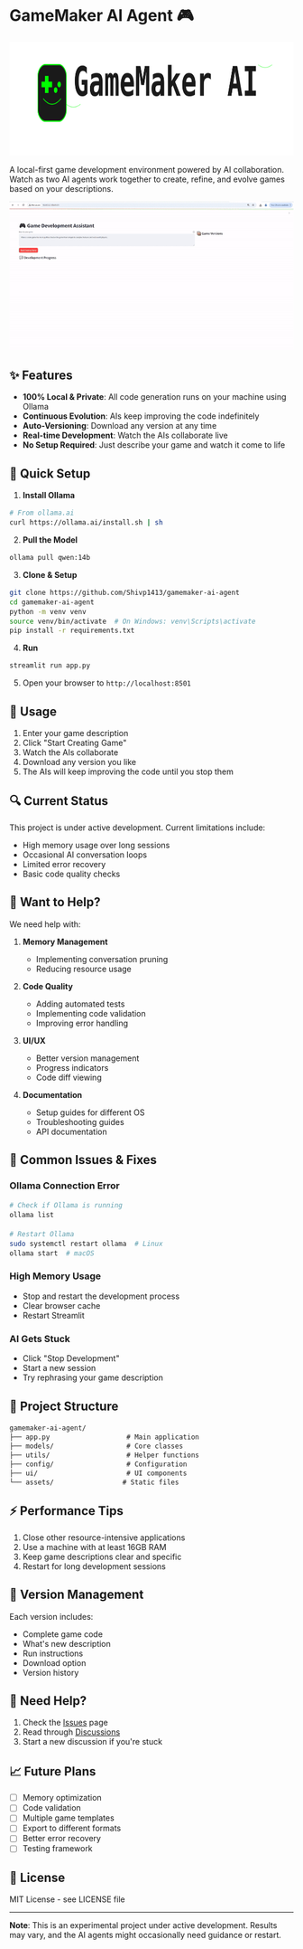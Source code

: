 # GameMaker AI Agent 🎮 

<div align="center">
  <img src="assets/icon.svg" width="600" height="200" alt="GameMaker AI Logo">
</div>

A local-first game development environment powered by AI collaboration. Watch as two AI agents work together to create, refine, and evolve games based on your descriptions.

![Demo](assets/demo.gif)

## ✨ Features

- **100% Local & Private**: All code generation runs on your machine using Ollama
- **Continuous Evolution**: AIs keep improving the code indefinitely
- **Auto-Versioning**: Download any version at any time
- **Real-time Development**: Watch the AIs collaborate live
- **No Setup Required**: Just describe your game and watch it come to life

## 🚀 Quick Setup

1. **Install Ollama**
```bash
# From ollama.ai
curl https://ollama.ai/install.sh | sh
```

2. **Pull the Model**
```bash
ollama pull qwen:14b
```

3. **Clone & Setup**
```bash
git clone https://github.com/Shivp1413/gamemaker-ai-agent
cd gamemaker-ai-agent
python -m venv venv
source venv/bin/activate  # On Windows: venv\Scripts\activate
pip install -r requirements.txt
```

4. **Run**
```bash
streamlit run app.py
```

5. Open your browser to `http://localhost:8501`

## 🎯 Usage

1. Enter your game description
2. Click "Start Creating Game"
3. Watch the AIs collaborate
4. Download any version you like
5. The AIs will keep improving the code until you stop them

## 🔍 Current Status

This project is under active development. Current limitations include:

- High memory usage over long sessions
- Occasional AI conversation loops
- Limited error recovery
- Basic code quality checks

## 🤝 Want to Help?

We need help with:

1. **Memory Management**
   - Implementing conversation pruning
   - Reducing resource usage

2. **Code Quality**
   - Adding automated tests
   - Implementing code validation
   - Improving error handling

3. **UI/UX**
   - Better version management
   - Progress indicators
   - Code diff viewing

4. **Documentation**
   - Setup guides for different OS
   - Troubleshooting guides
   - API documentation

## 🐛 Common Issues & Fixes

### Ollama Connection Error
```bash
# Check if Ollama is running
ollama list

# Restart Ollama
sudo systemctl restart ollama  # Linux
ollama start  # macOS
```

### High Memory Usage
- Stop and restart the development process
- Clear browser cache
- Restart Streamlit

### AI Gets Stuck
- Click "Stop Development"
- Start a new session
- Try rephrasing your game description

## 📁 Project Structure
```
gamemaker-ai-agent/
├── app.py                   # Main application
├── models/                  # Core classes
├── utils/                   # Helper functions
├── config/                  # Configuration
├── ui/                      # UI components
└── assets/                 # Static files
```

## ⚡ Performance Tips

1. Close other resource-intensive applications
2. Use a machine with at least 16GB RAM
3. Keep game descriptions clear and specific
4. Restart for long development sessions

## 🔄 Version Management

Each version includes:
- Complete game code
- What's new description
- Run instructions
- Download option
- Version history

## 🛟 Need Help?

1. Check the [Issues](https://github.com/Shivp1413/gamemaker-ai-agent/issues) page
2. Read through [Discussions](https://github.com/Shivp1413/gamemaker-ai-agent/discussions)
3. Start a new discussion if you're stuck

## 📈 Future Plans

- [ ] Memory optimization
- [ ] Code validation
- [ ] Multiple game templates
- [ ] Export to different formats
- [ ] Better error recovery
- [ ] Testing framework

## 📝 License

MIT License - see LICENSE file

---

**Note**: This is an experimental project under active development. Results may vary, and the AI agents might occasionally need guidance or restart.